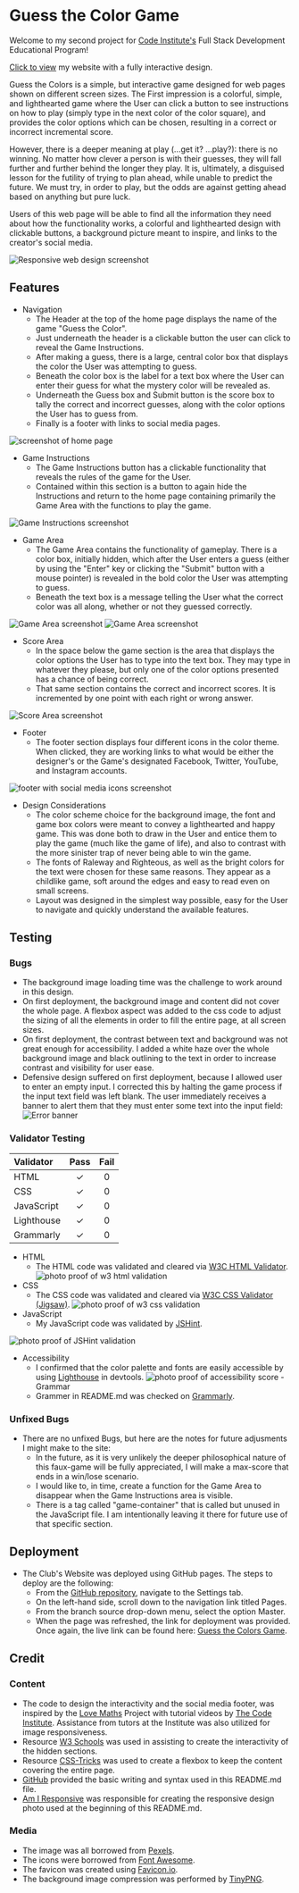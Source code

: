 # Guess the Color Game

Welcome to my second project for [Code Institute's](https://codeinstitute.net) Full Stack Development 
Educational Program!

[Click to view](https://krystalcoding.github.io/GuessTheColors/) my website with a fully interactive design.

Guess the Colors is a simple, but interactive game designed for web pages shown on different screen sizes. The First impression is a colorful, simple, and lighthearted game where the User can click a button to see instructions on how to play (simply type in the next color of the color square), and provides the color options which can be chosen, resulting in a correct or incorrect incremental score.

However, there is a deeper meaning at play (...get it? ...play?): there is no winning. No matter how clever a person is with their guesses, they will fall further and further behind the longer they play. It is, ultimately, a disguised lesson for the futility of trying to plan ahead, while unable to predict the future. We must try, in order to play, but the odds are against getting ahead based on anything but pure luck.

Users of this web page will be able to find all the information they need about how the functionality works, a colorful and lighthearted design with clickable buttons, a background picture meant to inspire, and links to the creator's social media.

![Responsive web design screenshot](assets/images/responsiveness-2.png)

## Features
- Navigation
    - The Header at the top of the home page displays the name of the game "Guess the Color".
    - Just underneath the header is a clickable button the user can click to reveal the Game Instructions.
    - After making a guess, there is a large, central color box that displays the color the User was attempting to guess.
    - Beneath the color box is the label for a text box where the User can enter their guess for what the mystery color will be revealed as.
    - Underneath the Guess box and Submit button is the score box to tally the correct and incorrect guesses, along with the color options the User has to guess from.
    - Finally is a footer with links to social media pages.

![screenshot of home page](assets/images/homepage-2.png)

- Game Instructions
    - The Game Instructions button has a clickable functionality that reveals the rules of the game for the User.
    - Contained within this section is a button to again hide the Instructions and return to the home page containing primarily the Game Area with the functions to play the game.

![Game Instructions screenshot](assets/images/insructions-2.png)

- Game Area
    - The Game Area contains the functionality of gameplay. There is a color box, initially hidden, which after the User enters a guess (either by using the "Enter" key or clicking the "Submit" button with a mouse pointer) is revealed in the bold color the User was attempting to guess.
    - Beneath the text box is a message telling the User what the correct color was all along, whether or not they guessed correctly.

![Game Area screenshot](assets/images/game-area-correct-guess-2.png)
![Game Area screenshot](assets/images/game-area-incorrect-guess-2.png)

- Score Area
    - In the space below the game section is the area that displays the color options the User has to type into the text box. They may type in whatever they please, but only one of the color options presented has a chance of being correct.
    - That same section contains the correct and incorrect scores. It is incremented by one point with each right or wrong answer.

![Score Area screenshot](assets/images/score-area-2.png)

- Footer
    - The footer section displays four different icons in the color theme. When clicked, they are working links to what would be either the designer's or the Game's designated Facebook, Twitter, YouTube, and Instagram accounts.

![footer with social media icons screenshot](assets/images/footer-2.png)


- Design Considerations
    - The color scheme choice for the background image, the font and game box colors were meant to convey a lighthearted and happy game. This was done both to draw in the User and entice them to play the game (much like the game of life), and also to contrast with the more sinister trap of never being able to win the game.
    - The fonts of Raleway and Righteous, as well as the bright colors for the text were chosen for these same reasons. They appear as a childlike game, soft around the edges and easy to read even on small screens.
    - Layout was designed in the simplest way possible, easy for the User to navigate and quickly understand the available features.

## Testing

### Bugs
- The background image loading time was the challenge to work around in this design.
- On first deployment, the background image and content did not cover the whole page. A flexbox aspect was added to the css code to adjust the sizing of all the elements in order to fill the entire page, at all screen sizes.
- On first deployment, the contrast between text and background was not great enough for accessibility. I added a white haze over the whole background image and black outlining to the text in order to increase contrast and visibility for user ease.
- Defensive design suffered on first deployment, because I allowed user to enter an empty input. I corrected this by halting the game process if the input text field was left blank. The user immediately receives a banner to alert them that they must enter some text into the input field:
![Error banner](assets/images/error-banner-2.png)

### Validator Testing

| Validator     | Pass | Fail     |
| :---        |    :----:   | :----: |
| HTML      | &check;       | 0   |
| CSS   | &check;        | 0      |
| JavaScript      | &check;        | 0   |
| Lighthouse   | &check;         | 0      |
| Grammarly      | &check;       | 0   |

- HTML
    - The HTML code was validated and cleared via [W3C HTML Validator](https://validator.w3.org/#validate_by_input).
![photo proof of w3 html validation](assets/images/html-validation-2.png)
- CSS
    - The CSS code was validated and cleared via [W3C CSS Validator (Jigsaw)](https://jigsaw.w3.org/css-validator/).
![photo proof of w3 css validation](assets/images/css-validation-2.png)
- JavaScript 
    - My JavaScript code was validated by [JSHint](https://jshint.com/).
    
![photo proof of JSHint validation](assets/images/javascript-validation-2.png)
- Accessibility
    - I confirmed that the color palette and fonts are easily accessible by using [Lighthouse](https://pagespeed.web.dev/report?url=https%3A%2F%2Fkrystalcoding.github.io%2Fantisocial-dog-meetups%2F&form_factor=desktop) in devtools.
![photo proof of accessibility score](assets/images/lighthouse-validation-2.png)
-Grammar 
    - Grammer in README.md was checked on [Grammarly](https://app.grammarly.com/).

### Unfixed Bugs
- There are no unfixed Bugs, but here are the notes for future adjusments I might make to the site:
    - In the future, as it is very unlikely the deeper philosophical nature of this faux-game will be fully appreciated, I will make a max-score that ends in a win/lose scenario.
    - I would like to, in time, create a function for the Game Area to disappear when the Game Instructions area is visible.
    - There is a tag called "game-container" that is called but unused in the JavaScript file. I am intentionally leaving it there for future use of that specific section.

## Deployment
- The Club's Website was deployed using GitHub pages. The steps to deploy are the following:
    - From the [GitHub repository](https://github.com/KrystalCoding/GuessTheColors), navigate to the Settings tab.
    - On the left-hand side, scroll down to the navigation link titled Pages.
    - From the branch source drop-down menu, select the option Master.
    - When the page was refreshed, the link for deployment was provided.
Once again, the live link can be found here: [Guess the Colors Game](https://krystalcoding.github.io/GuessTheColors/).


## Credit

### Content
- The code to design the interactivity and the social media footer, was inspired by the [Love Maths](https://github.com/KrystalCoding/love-maths) Project with tutorial videos by [The Code Institute](https://codeinstitute.net). Assistance from tutors at the Institute was also utilized for image responsiveness.
- Resource [W3 Schools](https://www.w3schools.com/js/) was used in assisting to create the interactivity of the hidden sections.
- Resource [CSS-Tricks](https://css-tricks.com/couple-takes-sticky-footer/#aa-there-is-flexbox) was used to create a flexbox to keep the content covering the entire page.
- [GitHub](https://docs.github.com/en/get-started/writing-on-github/getting-started-with-writing-and-formatting-on-github/basic-writing-and-formatting-syntax#images) provided the basic writing and syntax used in this README.md file.
- [Am I Responsive](https://ui.dev/amiresponsive?url=https://krystalcoding.github.io/antisocial-dog-meetups/) was responsible for creating the responsive design photo used at the beginning of this README.md.

### Media
- The image was all borrowed from [Pexels](https://www.pexels.com/).
- The icons were borrowed from [Font Awesome](https://fontawesome.com/start).
- The favicon was created using [Favicon.io](https://favicon.io/).
- The background image compression was performed by [TinyPNG](https://tinypng.com/).